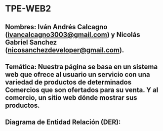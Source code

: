 # TPE-WEB2

## Nombres: Iván Andrés Calcagno (ivancalcagno3003@gmail.com) y Nicolás Gabriel Sanchez (nicosanchezdeveloper@gmail.com). 

## Temática: Nuestra página se basa en un sistema web que ofrece al usuario un servicio con una variedad de productos de determinados Comercios que son ofertados para su venta. Y al comercio, un sitio web dónde mostrar sus productos.

## Diagrama de Entidad Relación (DER): 
